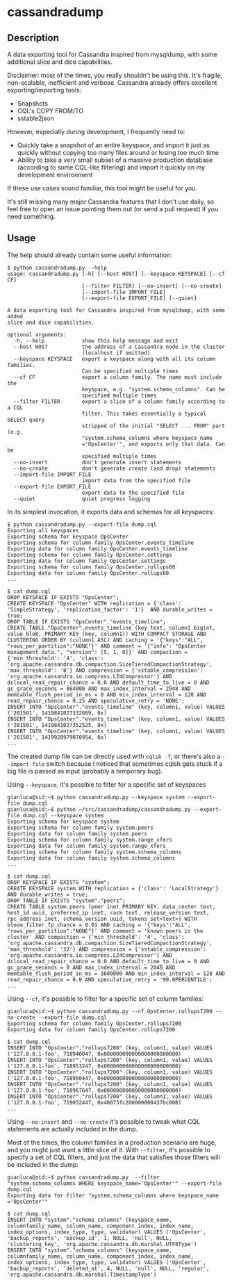 # cassandradump

## Description

A data exporting tool for Cassandra inspired from mysqldump, with some additional slice and dice capabilities.

Disclaimer: most of the times, you really shouldn't be using this. It's fragile, non-scalable, inefficient and verbose. Cassandra already offers excellent exporting/importing tools:

- Snapshots
- CQL's COPY FROM/TO
- sstable2json

However, especially during development, I frequently need to:

- Quickly take a snapshot of an entire keyspace, and import it just as quickly without copying too many files around or losing too much time
- Ability to take a very small subset of a massive production database (according to some CQL-like filtering) and import it quickly on my development environment

If these use cases sound familiar, this tool might be useful for you.

It's still missing many major Cassandra features that I don't use daily, so feel free to open an issue pointing them out (or send a pull request) if you need something.

## Usage

The help should already contain some useful information:

```
$ python cassandradump.py --help
usage: cassandradump.py [-h] [--host HOST] [--keyspace KEYSPACE] [--cf CF]
                        [--filter FILTER] [--no-insert] [--no-create]
                        [--import-file IMPORT_FILE]
                        [--export-file EXPORT_FILE] [--quiet]

A data exporting tool for Cassandra inspired from mysqldump, with some added
slice and dice capabilities.

optional arguments:
  -h, --help            show this help message and exit
  --host HOST           the address of a Cassandra node in the cluster
                        (localhost if omitted)
  --keyspace KEYSPACE   export a keyspace along with all its column families.
                        Can be specified multiple times
  --cf CF               export a column family. The name must include the
                        keyspace, e.g. "system.schema_columns". Can be
                        specified multiple times
  --filter FILTER       export a slice of a column family according to a CQL
                        filter. This takes essentially a typical SELECT query
                        stripped of the initial "SELECT ... FROM" part (e.g.
                        "system.schema_columns where keyspace_name
                        ='OpsCenter'", and exports only that data. Can be
                        specified multiple times
  --no-insert           don't generate insert statements
  --no-create           don't generate create (and drop) statements
  --import-file IMPORT_FILE
                        import data from the specified file
  --export-file EXPORT_FILE
                        export data to the specified file
  --quiet               quiet progress logging
```

In its simplest invocation, it exports data and schemas for all keyspaces:

```
$ python cassandradump.py --export-file dump.cql
Exporting all keyspaces
Exporting schema for keyspace OpsCenter
Exporting schema for column family OpsCenter.events_timeline
Exporting data for column family OpsCenter.events_timeline
Exporting schema for column family OpsCenter.settings
Exporting data for column family OpsCenter.settings
Exporting schema for column family OpsCenter.rollups60
Exporting data for column family OpsCenter.rollups60
...
```

```
$ cat dump.cql
DROP KEYSPACE IF EXISTS "OpsCenter";
CREATE KEYSPACE "OpsCenter" WITH replication = {'class': 'SimpleStrategy', 'replication_factor': '1'}  AND durable_writes = true;
DROP TABLE IF EXISTS "OpsCenter"."events_timeline";
CREATE TABLE "OpsCenter".events_timeline (key text, column1 bigint, value blob, PRIMARY KEY (key, column1)) WITH COMPACT STORAGE AND CLUSTERING ORDER BY (column1 ASC) AND caching = '{"keys":"ALL", "rows_per_partition":"NONE"}' AND comment = '{"info": "OpsCenter management data.", "version": [5, 1, 0]}' AND compaction = {'min_threshold': '4', 'class': 'org.apache.cassandra.db.compaction.SizeTieredCompactionStrategy', 'max_threshold': '8'} AND compression = {'sstable_compression': 'org.apache.cassandra.io.compress.LZ4Compressor'} AND dclocal_read_repair_chance = 0.0 AND default_time_to_live = 0 AND gc_grace_seconds = 864000 AND max_index_interval = 2048 AND memtable_flush_period_in_ms = 0 AND min_index_interval = 128 AND read_repair_chance = 0.25 AND speculative_retry = 'NONE';
INSERT INTO "OpsCenter"."events_timeline" (key, column1, value) VALUES ('201501', 1419841027332869, 0x)
INSERT INTO "OpsCenter"."events_timeline" (key, column1, value) VALUES ('201501', 1419841027352525, 0x)
INSERT INTO "OpsCenter"."events_timeline" (key, column1, value) VALUES ('201501', 1419928979070954, 0x)
...
```

The created dump file can be directly used with ```cqlsh -f```, or there's also a ```--import-file``` switch because I noticed that sometimes cqlsh gets stuck if a big file is passed as input (probably a temporary bug).

Using ```--keyspace```, it's possible to filter for a specific set of keyspaces

```
gianluca@sid:~$ python cassandradump.py --keyspace system --export-file dump.cql
gianluca@sid:~$ python ~/src/cassandradump/cassandradump.py --export-file dump.cql --keyspace system
Exporting schema for keyspace system
Exporting schema for column family system.peers
Exporting data for column family system.peers
Exporting schema for column family system.range_xfers
Exporting data for column family system.range_xfers
Exporting schema for column family system.schema_columns
Exporting data for column family system.schema_columns
...
```

```
$ cat dump.cql
DROP KEYSPACE IF EXISTS "system";
CREATE KEYSPACE system WITH replication = {'class': 'LocalStrategy'}  AND durable_writes = true;
DROP TABLE IF EXISTS "system"."peers";
CREATE TABLE system.peers (peer inet PRIMARY KEY, data_center text, host_id uuid, preferred_ip inet, rack text, release_version text, rpc_address inet, schema_version uuid, tokens set<text>) WITH bloom_filter_fp_chance = 0.01 AND caching = '{"keys":"ALL", "rows_per_partition":"NONE"}' AND comment = 'known peers in the cluster' AND compaction = {'min_threshold': '4', 'class': 'org.apache.cassandra.db.compaction.SizeTieredCompactionStrategy', 'max_threshold': '32'} AND compression = {'sstable_compression': 'org.apache.cassandra.io.compress.LZ4Compressor'} AND dclocal_read_repair_chance = 0.0 AND default_time_to_live = 0 AND gc_grace_seconds = 0 AND max_index_interval = 2048 AND memtable_flush_period_in_ms = 3600000 AND min_index_interval = 128 AND read_repair_chance = 0.0 AND speculative_retry = '99.0PERCENTILE';
...
```

Using ```--cf```, it's possible to filter for a specific set of column families:

```
gianluca@sid:~$ python cassandradump.py --cf OpsCenter.rollups7200 --no-create --export-file dump.cql
Exporting schema for column family OpsCenter.rollups7200
Exporting data for column family OpsCenter.rollups7200
```

```
$ cat dump.cql
INSERT INTO "OpsCenter"."rollups7200" (key, column1, value) VALUES ('127.0.0.1-foo', 718946047, 0x000000000000000000000000)
INSERT INTO "OpsCenter"."rollups7200" (key, column1, value) VALUES ('127.0.0.1-foo', 718953247, 0x000000000000000000000000)
INSERT INTO "OpsCenter"."rollups7200" (key, column1, value) VALUES ('127.0.0.1-foo', 718960447, 0x000000000000000000000000)
INSERT INTO "OpsCenter"."rollups7200" (key, column1, value) VALUES ('127.0.0.1-foo', 718967647, 0x000000000000000000000000)
INSERT INTO "OpsCenter"."rollups7200" (key, column1, value) VALUES ('127.0.0.1-foo', 719032447, 0x40073fc200000000437bc000)
...
```

Using ```--no-insert``` and ```--no-create``` it's possible to tweak what CQL statements are actually included in the dump.

Most of the times, the column families in a production scenario are huge, and you might just want a little slice of it. With ```--filter```, it's possible to specify a set of CQL filters, and just the data that satisfies those filters will be included in the dump:

```
gianluca@sid:~$ python cassandradump.py  --filter "system.schema_columns WHERE keyspace_name='OpsCenter'" --export-file dump.cql
Exporting data for filter "system.schema_columns where keyspace_name ='OpsCenter'"
```

```
$ cat dump.cql
INSERT INTO "system"."schema_columns" (keyspace_name, columnfamily_name, column_name, component_index, index_name, index_options, index_type, type, validator) VALUES ('OpsCenter', 'backup_reports', 'backup_id', 1, NULL, 'null', NULL, 'clustering_key', 'org.apache.cassandra.db.marshal.UTF8Type')
INSERT INTO "system"."schema_columns" (keyspace_name, columnfamily_name, column_name, component_index, index_name, index_options, index_type, type, validator) VALUES ('OpsCenter', 'backup_reports', 'deleted_at', 4, NULL, 'null', NULL, 'regular', 'org.apache.cassandra.db.marshal.TimestampType')
```
